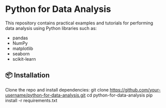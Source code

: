 # Python for Data Analysis

This repository contains practical examples and tutorials for performing data analysis using Python libraries such as:

- pandas
- NumPy
- matplotlib
- seaborn
- scikit-learn

## 📦 Installation
Clone the repo and install dependencies:
git clone https://github.com/your-username/python-for-data-analysis.git
cd python-for-data-analysis
pip install -r requirements.txt

